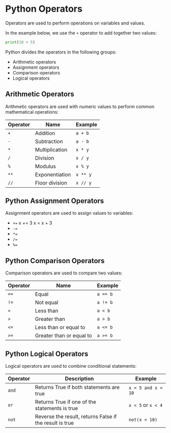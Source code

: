 # Python Operators

Operators are used to perform operations on variables and values.

In the example below, we use the `+` operator to add together two values:

```py
print(10 + 5)
```

Python divides the operators in the following groups:

- Arithmetic operators
- Assignment operators
- Comparison operators
- Logical operators

## Arithmetic Operators

Arithmetic operators are used with numeric values to perform common mathematical operations:


| Operator	| Name	| Example |
| --- | --- | --- |
| `+` | Addition | `a + b` |	
| `-` | Subtraction | `a - b` |	
| `*` |	Multiplication | `x * y` |	
| `/` |	Division | `x / y` |
| `%` |	Modulus	| `x % y` |	
| `**` | Exponentiation	| `x ** y` |	
| `//` | Floor division | `x // y` |

## Python Assignment Operators

Assignment operators are used to assign values to variables:

- `+=`	x += 3	x = x + 3	
- `-=`	
- `*=`	
- `/=`	
- `%=`

## Python Comparison Operators

Comparison operators are used to compare two values:

| Operator	| Name	| Example |
| --- | --- | --- |
| `==` | Equal | `a == b` |
| `!=` | Not equal | `a != b` |	
| `<` | Less than | `a < b` |	
| `>` | Greater than | `a > b` |
| `<=` | Less than or equal to | `a <= b` |
| `>=` | Greater than or equal to |	`a >= b` |

## Python Logical Operators

Logical operators are used to combine conditional statements:

| Operator	| Description | Example |
| --- | --- | --- |
| `and` | Returns True if both statements are true | `x < 5 and x < 10` |	
| `or` | Returns True if one of the statements is true | `x < 5` or `x < 4` |
| `not`	| Reverse the result, returns False if the result is true |	`not(x < 10)` |
